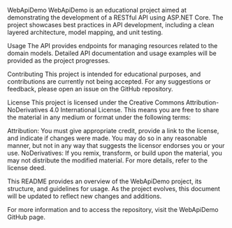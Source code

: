 WebApiDemo
WebApiDemo is an educational project aimed at demonstrating the development of a RESTful API using ASP.NET Core. 
The project showcases best practices in API development, including a clean layered architecture, model mapping, and unit testing.

Usage
The API provides endpoints for managing resources related to the domain models. Detailed API documentation and usage examples will be provided as the project progresses.

Contributing
This project is intended for educational purposes, and contributions are currently not being accepted. For any suggestions or feedback, please open an issue on the GitHub repository.

License
This project is licensed under the Creative Commons Attribution-NoDerivatives 4.0 International License. This means you are free to share the material in any medium or format under the following terms:

Attribution: You must give appropriate credit, provide a link to the license, and indicate if changes were made. You may do so in any reasonable manner, but not in any way that suggests the licensor endorses you or your use.
NoDerivatives: If you remix, transform, or build upon the material, you may not distribute the modified material.
For more details, refer to the license deed.

This README provides an overview of the WebApiDemo project, its structure, and guidelines for usage. As the project evolves, this document will be updated to reflect new changes and additions.

For more information and to access the repository, visit the WebApiDemo GitHub page.
